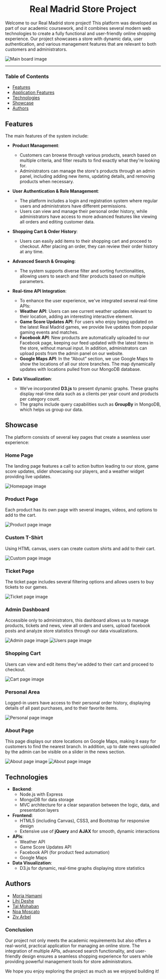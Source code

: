 <div id="header" align="center">
    <h1>Real Madrid Store Project</h1>
</div>

Welcome to our Real Madrid store project! This platform was developed as part of our academic coursework, and it combines several modern web technologies to create a fully functional and user-friendly online shopping experience. Our project showcases a store with dynamic data, user authentication, and various management features that are relevant to both customers and administrators.

![Main board image](public/styles/imgs/readme/home-page.png "Board-main-page")
___

### Table of Contents
- [Features](#features)
- [Application Features](#application-features)
- [Technologies](#technologies)
- [Showcase](#showcase)
- [Authors](#authors)

## Features
The main features of the system include:

- **Product Management**: 
   - Customers can browse through various products, search based on multiple criteria, and filter results to find exactly what they're looking for.
   - Administrators can manage the store's products through an admin panel, including adding new items, updating details, and removing products when necessary.

- **User Authentication & Role Management**:
   - The platform includes a login and registration system where regular users and administrators have different permissions.
   - Users can view and manage their personal order history, while administrators have access to more advanced features like viewing all orders and editing customer data.

- **Shopping Cart & Order History**:
   - Users can easily add items to their shopping cart and proceed to checkout. After placing an order, they can review their order history at any time.

- **Advanced Search & Grouping**:
   - The system supports diverse filter and sorting functionalities, allowing users to search and filter products based on multiple parameters. 
   
- **Real-time API Integration**:
   - To enhance the user experience, we've integrated several real-time APIs:
   - **Weather API**: Users can see current weather updates relevant to their location, adding an interesting interactive element.
   - **Game Score Updates API**: For users who enjoy being updated on the latest Real Madrid games, we provide live updates from popular gaming events and matches.
   - **Facebook API**: New products are automatically uploaded to our Facebook page, keeping our feed updated with the latest items in the store, without manual input. In addition, administrators can upload posts from the admin panel on our website.
   - **Google Maps API**: In the “About” section, we use Google Maps to show the locations of all our store branches. The map dynamically updates with locations pulled from our MongoDB database.
       
- **Data Visualization**:
   - We’ve incorporated **D3.js** to present dynamic graphs. These graphs display real-time data such as a clients per year count and products per category count.
   - The graphs include query capabilities such as **GroupBy** in MongoDB, which helps us group our data.

## Showcase
The platform consists of several key pages that create a seamless user experience:

### Home Page
The landing page features a call to action button leading to our store, game score updates, slider showcasing our players, and a weather widget providing live updates.

![Homepage image](public/styles/imgs/readme/home-page2.png "Home-page")

### Product Page
Each product has its own page with several images, videos, and options to add to the cart.

![Product page image](public/styles/imgs/readme/product-page.png "Product-page")

### Custom T-Shirt
Using HTML canvas, users can create custom shirts and add to their cart.

![Custom page image](public/styles/imgs/readme/custom-page.png "Custom-page")

### Ticket Page
The ticket page includes several filtering options and allows users to buy tickets to our games.

![Ticket page image](public/styles/imgs/readme/ticket-page.png "Ticket-page")

### Admin Dashboard
Accessible only to administrators, this dashboard allows us to manage products, tickets and news, view all orders and users, upload facebook posts and analyze store statistics through our data visualizations.

![Admin page image](public/styles/imgs/readme/admin-page.png "Admin-page")
![Users page image](public/styles/imgs/readme/users-page.png "Users-page")

### Shopping Cart
Users can view and edit items they’ve added to their cart and proceed to checkout.

![Cart page image](public/styles/imgs/readme/cart-page.png "Cart-page")

### Personal Area
Logged-in users have access to their personal order history, displaying details of all past purchases, and to their favorite items. 

![Personal page image](public/styles/imgs/readme/personal-page.png "Personal-page")

### About Page
This page displays our store locations on Google Maps, making it easy for customers to find the nearest branch. In addition, up to date news uploaded by the admin can be visible on a slider in the news section. 

![About page image](public/styles/imgs/readme/about-page.png "About-page")
![About page image](public/styles/imgs/readme/about-page2.png "About-page")

## Technologies
- **Backend**: 
  - Node.js with Express
  - MongoDB for data storage
  - MVC architecture for a clear separation between the logic, data, and presentation layers
- **Frontend**:
  - HTML5 (including Canvas), CSS3, and Bootstrap for responsive design
  - Extensive use of **jQuery** and **AJAX** for smooth, dynamic interactions
- **APIs**:
  - Weather API
  - Game Score Updates API
  - Facebook API (for product feed automation)
  - Google Maps
- **Data Visualization**: 
  - D3.js for dynamic, real-time graphs displaying store statistics

## Authors
 - [Moria Hamami](https://github.com/MoriaHamami)
 - [Lihi Deshe](https://github.com/lihideshe)
 - [Tal Mohaban](https://github.com/Talmohaban)
 - [Noa Moscato](https://github.com/Noamos321)
 - [Ziv Arbel](https://github.com/Zivarbel)

### Conclusion
Our project not only meets the academic requirements but also offers a real-world, practical application for managing an online store. The integration of multiple APIs, advanced search functionality, and user-friendly design ensures a seamless shopping experience for users while providing powerful management tools for store administrators.

We hope you enjoy exploring the project as much as we enjoyed building it!
